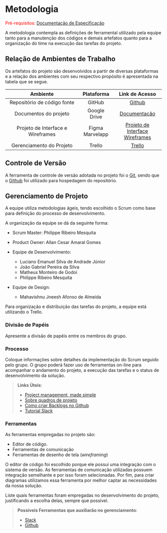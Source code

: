 
# Metodologia

<span style="color:red">Pré-requisitos: <a href="2-Especificação do Projeto.md"> Documentação de Especificação</a></span>

A metodologia contempla as definições de ferramental utilizado pela equipe tanto para a manutenção dos códigos e demais artefatos quanto para a organização do time na execução das tarefas do projeto.

## Relação de Ambientes de Trabalho

Os artefatos do projeto são desenvolvidos a partir de diversas plataformas e a relação dos ambientes com seu respectivo propósito é apresentada na tabela que se segue.

|              Ambiente              |  Plataforma  |                                    Link de Acesso                                    |
|:----------------------------------:|:------------:|:------------------------------------------------------------------------------------:|
|     Repositório de código fonte    |    GitHub    |<a href="https://github.com/ICEI-PUC-Minas-PMV-ADS/pmv-ads-2023-1-e1-proj-web-t17-time3-proj-lobbyin">Github</a> |
|        Documentos do projeto       | Google Drive |<a href="https://sgapucminasbr-my.sharepoint.com/:w:/g/personal/1480009_sga_pucminas_br/EQBQrN51zxhFqLPNR7tIux0B7aCbIcZ-8tMRfTXOmkfIhg?e=edqYIj">Documentação</a>  |
| Projeto de Interface e  Wireframes | 	Figma <br> Marvelapp  | <a href="https://www.figma.com/file/HWHPmkS0CPKyZbGisdc67a/LobbyIN?type=design&node-id=0-1">Projeto de Interface</a><br><a href="https://marvelapp.com/prototype/bff42d1/screen/91388833">Wireframes</a> |
|      Gerenciamento do Projeto      |    Trello    |     <a href="https://trello.com/b/kHJRQrqy/grupo-3-lobbyin">Trello</a>|

## Controle de Versão

A ferramenta de controle de versão adotada no projeto foi o
[Git](https://git-scm.com/), sendo que o [Github](https://github.com)
foi utilizado para hospedagem do repositório.

## Gerenciamento de Projeto

A equipe utiliza metodologias ágeis, tendo escolhido o Scrum como base para definição do processo de desenvolvimento.

A organização da equipe se dá da seguinte forma:

+ Scrum Master: Philippe Ribeiro Mesquita
+ Product Owner: Allan Cesar Amaral Gomes

+ Equipe de Desenvolvimento:
	- Luciano Emanuel Silva de Andrade Júnior  
	- João Gabriel Pereira da Silva
	- Matheus Monteiro de Godoi
	- Philippe Ribeiro Mesquita
+ Equipe de Design:
	- Mahavishnu Jneesh Afonso de Almeida

Para organização e distribuição das tarefas do projeto, a equipe está utilizando o Trello.

### Divisão de Papéis

Apresente a divisão de papéis entre os membros do grupo.


### Processo

Coloque  informações sobre detalhes da implementação do Scrum seguido pelo grupo. O grupo poderá fazer uso de ferramentas on-line para acompanhar o andamento do projeto, a execução das tarefas e o status de desenvolvimento da solução.
 
> **Links Úteis**:
> - [Project management, made simple](https://github.com/features/project-management/)
> - [Sobre quadros de projeto](https://docs.github.com/pt/github/managing-your-work-on-github/about-project-boards)
> - [Como criar Backlogs no Github](https://www.youtube.com/watch?v=RXEy6CFu9Hk)
> - [Tutorial Slack](https://slack.com/intl/en-br/)

### Ferramentas

As ferramentas empregadas no projeto são:

- Editor de código.
- Ferramentas de comunicação
- Ferramentas de desenho de tela (_wireframing_)

O editor de código foi escolhido porque ele possui uma integração com o
sistema de versão. As ferramentas de comunicação utilizadas possuem
integração semelhante e por isso foram selecionadas. Por fim, para criar
diagramas utilizamos essa ferramenta por melhor captar as
necessidades da nossa solução.

Liste quais ferramentas foram empregadas no desenvolvimento do projeto, justificando a escolha delas, sempre que possível.
 
> **Possíveis Ferramentas que auxiliarão no gerenciamento**: 
> - [Slack](https://slack.com/)
> - [Github](https://github.com/)

